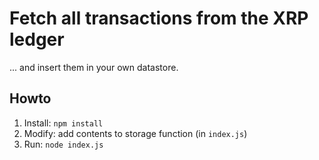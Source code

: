 # Fetch all transactions from the XRP ledger

... and insert them in your own datastore.

## Howto

1. Install: `npm install`
2. Modify: add contents to storage function (in `index.js`)
3. Run: `node index.js`
